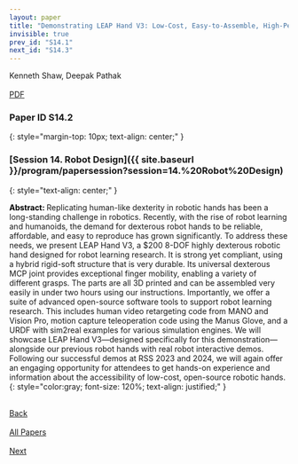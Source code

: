```yaml
---
layout: paper
title: "Demonstrating LEAP Hand V3: Low-Cost, Easy-to-Assemble, High-Performance Hand for Robot Learning"
invisible: true
prev_id: "S14.1"
next_id: "S14.3"
---
```

<div class="paper-authors">
  <div class="paper-author-box">
    <div class="paper-author-name">Kenneth Shaw, Deepak Pathak</div>
    <div class="paper-author-uni"></div>
  </div>
</div>

<div class="paper-pdf-modern">
  <div class="paper-menu-icon">
    <a href="https://www.roboticsproceedings.org/rss25/p683.pdf" title="Download PDF" target="_blank">
      <i class="fa fa-file-pdf-o"></i><br>
      <span class="paper-menu-label">PDF</span>
    </a>
  </div>
</div>

### Paper ID S14.2
{: style="margin-top: 10px; text-align: center;" }

### [Session 14. Robot Design]({{ site.baseurl }}/program/papersession?session=14.%20Robot%20Design)
{: style="text-align: center;" }

<b style="color: black;">Abstract: </b>Replicating human-like dexterity in robotic hands has been a long-standing challenge in robotics. Recently, with the rise of robot learning and humanoids, the demand for dexterous robot hands to be reliable, affordable, and easy to reproduce has grown significantly. To address these needs, we present LEAP Hand V3, a $200 8-DOF highly dexterous robotic hand designed for robot learning research. It is strong yet compliant, using a hybrid rigid-soft structure that is very durable. Its universal dexterous MCP joint provides exceptional finger mobility, enabling a variety of different grasps. The parts are all 3D printed and can be assembled very easily in under two hours using our instructions. Importantly, we offer a suite of advanced open-source software tools to support robot learning research.  This includes human video retargeting code from MANO and Vision Pro, motion capture teleoperation code using the Manus Glove, and a URDF with sim2real examples for various simulation engines.  We will showcase LEAP Hand V3—designed specifically for this demonstration—alongside our previous robot hands with real robot interactive demos. Following our successful demos at RSS 2023 and 2024, we will again offer an engaging opportunity for attendees to get hands-on experience and information about the accessibility of low-cost, open-source robotic hands.
{: style="color:gray; font-size: 120%; text-align: justified;" }

<div class="paper-menu">
  <div class="paper-menu-inner">
    <a href="{{ site.baseurl }}/program/papers/S14.1/" title="Previous Paper">
            <div class="paper-menu-icon">
                <i class="fa fa-chevron-left"></i><br>
                <span class="paper-menu-label">Back</span>
            </div>
        </a>
    <a href="{{ site.baseurl }}/program/papers" title="All Papers">
      <div class="paper-menu-icon">
        <i class="fa fa-list"></i><br>
        <span class="paper-menu-label">All Papers</span>
      </div>
    </a>
    <a href="{{ site.baseurl }}/program/papers/S14.3/" title="Next Paper">
            <div class="paper-menu-icon">
                <i class="fa fa-chevron-right"></i><br>
                <span class="paper-menu-label">Next</span>
            </div>
        </a>
  </div>
</div>
